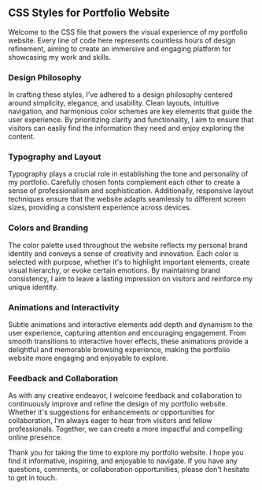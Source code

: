 ## CSS Styles for Portfolio Website

Welcome to the CSS file that powers the visual experience of my portfolio website. Every line of code here represents countless hours of design refinement, aiming to create an immersive and engaging platform for showcasing my work and skills.

### Design Philosophy

In crafting these styles, I've adhered to a design philosophy centered around simplicity, elegance, and usability. Clean layouts, intuitive navigation, and harmonious color schemes are key elements that guide the user experience. By prioritizing clarity and functionality, I aim to ensure that visitors can easily find the information they need and enjoy exploring the content.

### Typography and Layout

Typography plays a crucial role in establishing the tone and personality of my portfolio. Carefully chosen fonts complement each other to create a sense of professionalism and sophistication. Additionally, responsive layout techniques ensure that the website adapts seamlessly to different screen sizes, providing a consistent experience across devices.

### Colors and Branding

The color palette used throughout the website reflects my personal brand identity and conveys a sense of creativity and innovation. Each color is selected with purpose, whether it's to highlight important elements, create visual hierarchy, or evoke certain emotions. By maintaining brand consistency, I aim to leave a lasting impression on visitors and reinforce my unique identity.

### Animations and Interactivity

Subtle animations and interactive elements add depth and dynamism to the user experience, capturing attention and encouraging engagement. From smooth transitions to interactive hover effects, these animations provide a delightful and memorable browsing experience, making the portfolio website more engaging and enjoyable to explore.

### Feedback and Collaboration

As with any creative endeavor, I welcome feedback and collaboration to continuously improve and refine the design of my portfolio website. Whether it's suggestions for enhancements or opportunities for collaboration, I'm always eager to hear from visitors and fellow professionals. Together, we can create a more impactful and compelling online presence.

Thank you for taking the time to explore my portfolio website. I hope you find it informative, inspiring, and enjoyable to navigate. If you have any questions, comments, or collaboration opportunities, please don't hesitate to get in touch.

